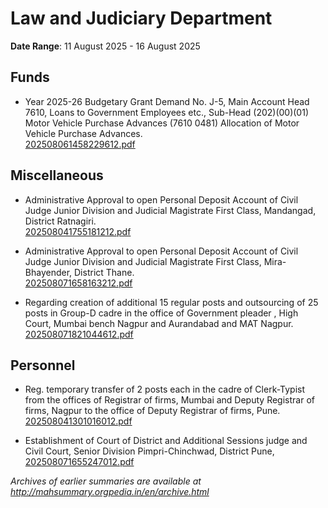 # Law and Judiciary Department

**Date Range**: 11 August 2025 - 16 August 2025


## Funds
- Year 2025-26 Budgetary Grant Demand No. J-5, Main Account Head 7610, Loans to Government Employees etc., Sub-Head (202)(00)(01) Motor Vehicle Purchase Advances (7610 0481) Allocation of Motor Vehicle Purchase Advances.\
  [202508061458229612.pdf](https://gr.maharashtra.gov.in/Site/Upload/Government%20Resolutions/English/202508061458229612.pdf)

## Miscellaneous
- Administrative Approval to open Personal Deposit Account of Civil Judge Junior Division  and Judicial Magistrate First Class, Mandangad, District Ratnagiri.\
  [202508041755181212.pdf](https://gr.maharashtra.gov.in/Site/Upload/Government%20Resolutions/English/202508041755181212.pdf)

- Administrative Approval to open Personal Deposit Account of Civil Judge Junior Division  and Judicial Magistrate First Class, Mira-Bhayender, District Thane.\
  [202508071658163212.pdf](https://gr.maharashtra.gov.in/Site/Upload/Government%20Resolutions/English/202508071658163212.pdf)

- Regarding creation of additional 15 regular posts and outsourcing of 25 posts in Group-D cadre in the office of Government pleader , High Court, Mumbai bench Nagpur and Aurandabad and MAT Nagpur.\
  [202508071821044612.pdf](https://gr.maharashtra.gov.in/Site/Upload/Government%20Resolutions/English/202508071821044612.pdf)

## Personnel
- Reg. temporary transfer of 2 posts each in the cadre of Clerk-Typist from the offices of Registrar of firms, Mumbai and Deputy Registrar of firms, Nagpur to the office of Deputy Registrar of firms, Pune.\
  [202508041301016012.pdf](https://gr.maharashtra.gov.in/Site/Upload/Government%20Resolutions/English/202508041301016012.pdf)

- Establishment of Court of District and Additional Sessions judge and Civil Court, Senior Division Pimpri-Chinchwad, District Pune,\
  [202508071655247012.pdf](https://gr.maharashtra.gov.in/Site/Upload/Government%20Resolutions/English/202508071655247012.pdf)


*Archives of earlier summaries are available at http://mahsummary.orgpedia.in/en/archive.html*